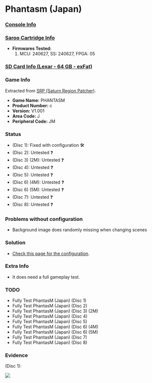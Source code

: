 # Phantasm (Japan)

### [Console Info](../../../../Info/Consoles/VA13/README.md)

### [Saroo Cartridge Info](../../../../Info/Cartridges/RetroGameParadiseStore/1.32F/README.md)

- <b>Firmwares Tested:</b>
  1. MCU: 240627, SS: 240627, FPGA: 05

### [SD Card Info (Lexar - 64 GB - exFat)](../../../../Info/SdCards/Lexar/64GB/exfat/README.md)

### Game Info

Extracted from [SRP (Saturn Region Patcher)](https://segaxtreme.net/resources/saturn-region-patcher.81/download).

- <b>Game Name:</b> PHANTASM
- <b>Product Number:</b> c
- <b>Version:</b> V1.001
- <b>Area Code:</b> J
- <b>Peripheral Code:</b> JM

### Status

- (Disc 1): Fixed with configuration :hammer_and_wrench:
- (Disc 2): Untested :question:
- (Disc 3) (2M): Untested :question:
- (Disc 4): Untested :question:
- (Disc 5): Untested :question:
- (Disc 6) (4M): Untested :question:
- (Disc 6) (5M): Untested :question:
- (Disc 7): Untested :question:
- (Disc 8): Untested :question:

### Problems without configuration

- Background image does randomly missing when changing scenes

### Solution

- [Check this page for the configuration](https://github.com/williamdsw/saroo-configuration-list/blob/master/J/T-36001G/README.md).

### Extra Info

- It does need a full gameplay test.

### TODO

- Fully Test PhantasM (Japan) (Disc 1)
- Fully Test PhantasM (Japan) (Disc 2)
- Fully Test PhantasM (Japan) (Disc 3) (2M)
- Fully Test PhantasM (Japan) (Disc 4)
- Fully Test PhantasM (Japan) (Disc 5)
- Fully Test PhantasM (Japan) (Disc 6) (4M)
- Fully Test PhantasM (Japan) (Disc 6) (5M)
- Fully Test PhantasM (Japan) (Disc 7)
- Fully Test PhantasM (Japan) (Disc 8)

### Evidence

(Disc 1):

[![](https://img.youtube.com/vi/xFDxnVMOhT8/0.jpg)](https://www.youtube.com/watch?v=xFDxnVMOhT8)

